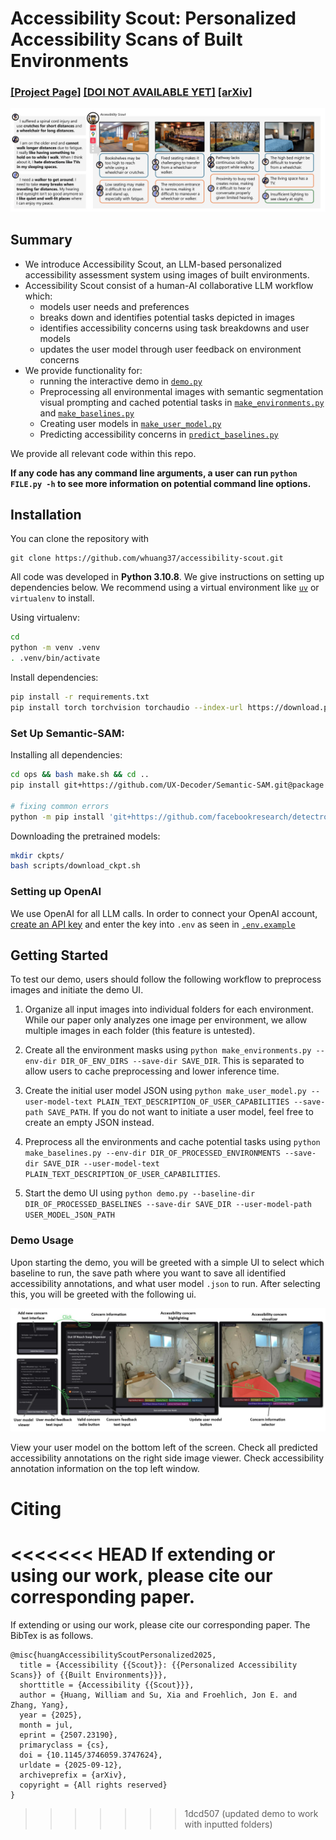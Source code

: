 # Accessibility Scout: Personalized Accessibility Scans of Built Environments

### [[Project Page]]() [[DOI NOT AVAILABLE YET]]() [[arXiv]](https://www.arxiv.org/abs/2507.23190)

![Teaser Image](./assets/teaser.png)

## Summary
- We introduce Accessibility Scout, an LLM-based personalized accessibility assessment system using images of built environments.
- Accessibility Scout consist of a human-AI collaborative LLM workflow which:
    - models user needs and preferences
    - breaks down and identifies potential tasks depicted in images
    - identifies accessibility concerns using task breakdowns and user models
    - updates the user model through user feedback on environment concerns
- We provide functionality for:
    - running the interactive demo in [```demo.py```](./demo.py)
    - Preprocessing all environmental images with semantic segmentation visual prompting and cached potential tasks in [```make_environments.py```](./make_environments.py) and [```make_baselines.py```](./make_baselines.py)
    - Creating user models in [```make_user_model.py```](./make_user_model.py)
    - Predicting accessibility concerns in [```predict_baselines.py```](./predict_baselines.py)

We provide all relevant code within this repo.

**If any code has any command line arguments, a user can run `python FILE.py -h` to see more information on potential command line options.**


## Installation

You can clone the repository with

```
git clone https://github.com/whuang37/accessibility-scout.git
```

All code was developed in **Python 3.10.8**. We give instructions on setting up dependencies below. We recommend using a virtual environment like [```uv```](https://docs.astral.sh/uv/) or ```virtualenv``` to install.

Using virtualenv:
```bash
cd
python -m venv .venv
. .venv/bin/activate

```

Install dependencies:

```bash
pip install -r requirements.txt
pip install torch torchvision torchaudio --index-url https://download.pytorch.org/whl/cu118 # CUDA 11.8. Install Torch based on your local machine
```

### Set Up Semantic-SAM:

Installing all dependencies:
```bash
cd ops && bash make.sh && cd ..
pip install git+https://github.com/UX-Decoder/Semantic-SAM.git@package

# fixing common errors
python -m pip install 'git+https://github.com/facebookresearch/detectron2.git'
```

Downloading the pretrained models:
```bash
mkdir ckpts/
bash scripts/download_ckpt.sh
```

### Setting up OpenAI
We use OpenAI for all LLM calls. In order to connect your OpenAI account, [create an API key](https://platform.openai.com/docs/quickstart/create-and-export-an-api-key) and enter the key into ```.env``` as seen in [```.env.example```](./.env.example)


## Getting Started
To test our demo, users should follow the following workflow to preprocess images and initiate the demo UI.

1. Organize all input images into individual folders for each environment. While our paper only analyzes one image per environment, we allow multiple images in each folder (this feature is untested).

2. Create all the environment masks using ```python make_environments.py --env-dir DIR_OF_ENV_DIRS --save-dir SAVE_DIR```. This is separated to allow users to cache preprocessing and lower inference time.

3. Create the initial user model JSON using ```python make_user_model.py --user-model-text PLAIN_TEXT_DESCRIPTION_OF_USER_CAPABILITIES --save-path SAVE_PATH```. If you do not want to initiate a user model, feel free to create an empty JSON instead.

4. Preprocess all the environments and cache potential tasks using ```python make_baselines.py --env-dir DIR_OF_PROCESSED_ENVIRONMENTS --save-dir SAVE_DIR --user-model-text PLAIN_TEXT_DESCRIPTION_OF_USER_CAPABILITIES```.

5. Start the demo UI using ```python demo.py --baseline-dir DIR_OF_PROCESSED_BASELINES --save-dir SAVE_DIR --user-model-path USER_MODEL_JSON_PATH```

### Demo Usage
Upon starting the demo, you will be greeted with a simple UI to select which baseline to run, the save path where you want to save all identified accessibility annotations, and what user model ```.json``` to run. After selecting this, you will be greeted with the following ui.

![Demo UI](./assets/demo-ui.jpg)

View your user model on the bottom left of the screen. Check all predicted accessibility annotations on the right side image viewer. Check accessibility annotation information on the top left window.

# Citing
<<<<<<< HEAD
If extending or using our work, please cite our corresponding paper.
=======
If extending or using our work, please cite our corresponding paper. The BibTex is as follows.

```
@misc{huangAccessibilityScoutPersonalized2025,
  title = {Accessibility {{Scout}}: {{Personalized Accessibility Scans}} of {{Built Environments}}},
  shorttitle = {Accessibility {{Scout}}},
  author = {Huang, William and Su, Xia and Froehlich, Jon E. and Zhang, Yang},
  year = {2025},
  month = jul,
  eprint = {2507.23190},
  primaryclass = {cs},
  doi = {10.1145/3746059.3747624},
  urldate = {2025-09-12},
  archiveprefix = {arXiv},
  copyright = {All rights reserved}
}

```
>>>>>>> 1dcd507 (updated demo to work with inputted folders)
